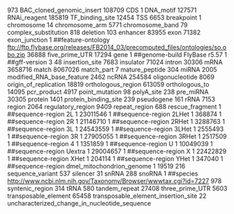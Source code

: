 973 BAC_cloned_genomic_insert
108709 CDS
   1 DNA_motif
127571 RNAi_reagent
185819 TF_binding_site
12454 TSS
6653 breakpoint
   1 chromosome
  14 chromosome_arm
5771 chromosome_band
  79 complex_substitution
 818 deletion
 103 enhancer
83955 exon
71382 exon_junction
   1 ##feature-ontology ftp://ftp.flybase.org/releases/FB2014_03/precomputed_files/ontologies/so.obo.zip
36888 five_prime_UTR
17294 gene
   1 ##genome-build FlyBase r5.57
   1 ##gff-version 3
  48 insertion_site
7683 insulator
71024 intron
30306 mRNA
3658716 match
8067026 match_part
   7 mature_peptide
 304 miRNA
2005 modified_RNA_base_feature
2462 ncRNA
254584 oligonucleotide
8069 origin_of_replication
18819 orthologous_region
613059 orthologous_to
14095 pcr_product
4917 point_mutation
  98 polyA_site
 238 pre_miRNA
30305 protein
1401 protein_binding_site
 239 pseudogene
 161 rRNA
7153 region
2064 regulatory_region
9409 repeat_region
 688 rescue_fragment
   1 ##sequence-region 2L 1 23011546
   1 ##sequence-region 2LHet 1 368874
   1 ##sequence-region 2R 1 21146710
   1 ##sequence-region 2RHet 1 3288763
   1 ##sequence-region 3L 1 24543559
   1 ##sequence-region 3LHet 1 2555493
   1 ##sequence-region 3R 1 27905055
   1 ##sequence-region 3RHet 1 2517509
   1 ##sequence-region 4 1 1351859
   1 ##sequence-region U 1 10049039
   1 ##sequence-region Uextra 1 29004657
   1 ##sequence-region X 1 22422829
   1 ##sequence-region XHet 1 204114
   1 ##sequence-region YHet 1 347040
   1 ##sequence-region dmel_mitochondrion_genome 1 19519
 216 sequence_variant
 537 silencer
  31 snRNA
 288 snoRNA
   1 ##species http://www.ncbi.nlm.nih.gov/Taxonomy/Browser/wwwtax.cgi?id=7227
 978 syntenic_region
 314 tRNA
 580 tandem_repeat
27408 three_prime_UTR
5603 transposable_element
65458 transposable_element_insertion_site
  22 uncharacterized_change_in_nucleotide_sequence